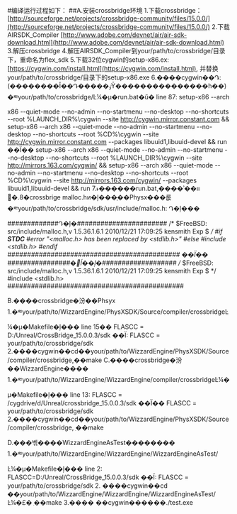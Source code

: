 #编译运行过程如下：
##A.安装crossbridge环境
	1.下载crossbridge：[http://sourceforge.net/projects/crossbridge-community/files/15.0.0/](http://sourceforge.net/projects/crossbridge-community/files/15.0.0/)
	2.下载AIRSDK_Compiler [http://www.adobe.com/devnet/air/air-sdk-download.html](http://www.adobe.com/devnet/air/air-sdk-download.html)
	3.解压crossbridge 
	4.解压AIRSDK_Compiler到your/path/to/crossbridge/目录下，重命名为flex_sdk
	5.下载32位cygwin的setup-x86.ex: [https://cygwin.com/install.html](https://cygwin.com/install.html),   并替换your/path/to/crossbridge/目录下的setup-x86.exe
	6.����cygwin��Դ:(��������Ĭ��Դ�����ٶȲ���������������һ��)
		�༭your/path/to/crossbridge/Ŀ¼�µ�run.bat�ű�
		line 87:
			setup-x86 --arch x86 --quiet-mode --no-admin --no-startmenu --no-desktop --no-shortcuts --root %LAUNCH_DIR%\cygwin --site http://cygwin.mirror.constant.com && setup-x86 --arch x86 --quiet-mode --no-admin --no-startmenu --no-desktop --no-shortcuts --root %CD%\cygwin --site http://cygwin.mirror.constant.com --packages libuuid1,libuuid-devel && run
		��Ϊ��
			setup-x86 --arch x86 --quiet-mode --no-admin --no-startmenu --no-desktop --no-shortcuts --root %LAUNCH_DIR%\cygwin --site http://mirrors.163.com/cygwin/ && setup-x86 --arch x86 --quiet-mode --no-admin --no-startmenu --no-desktop --no-shortcuts --root %CD%\cygwin --site http://mirrors.163.com/cygwin/ --packages libuuid1,libuuid-devel && run
	7.˫������run.bat,����ʾ��װ
	8.�޸�crossbrige malloc.hͷ�ļ���֧��Physx���룺
		�༭your/path/to/crossbridge/sdk/usr/include/malloc.h:
		Դ�ļ���
			#############Դ�ļ�#######################
			/* $FreeBSD: src/include/malloc.h,v 1.5.36.1.6.1 2010/12/21 17:09:25 kensmith Exp $ */
			#if __STDC__
			#error "<malloc.h> has been replaced by <stdlib.h>"
			#else
			#include <stdlib.h>
			#endif
			############################################
		��Ϊ��
			################�޸ĺ��ļ�###################
			/* $FreeBSD: src/include/malloc.h,v 1.5.36.1.6.1 2010/12/21 17:09:25 kensmith Exp $ */
			#include <stdlib.h>
			#############################################
			

B.����crossbridge�汾��Phsyx
	1.�༭your/path/to/WizzardEngine/PhysXSDK/Source/compiler/crossbridgeĿ¼�µ�Makefile�ļ���
		line 15��
			FLASCC = D:/Unreal/CrossBridge_15.0.0.3/sdk
		��Ϊ: 
			FLASCC = your/path/to/crossbridge/sdk
	2.����cygwin��cd��your/path/to/WizzardEngine/PhysXSDK/Source/compiler/crossbridge,ִ��make
C.����crossbridge�汾��WizzardEngine����
	1.�༭your/path/to/WizzardEngine/WizzardEngine/compiler/crossbridgeĿ¼�µ�Makefile�ļ���
		line 13:
			FLASCC = /cygdrive/d/Unreal/crossbridge_15.0.0.3/sdk
		��Ϊ��
			FLASCC = your/path/to/crossbridge/sdk
	2.����cygwin��cd��your/path/to/WizzardEngine/PhysXSDK/Source/compiler/crossbridge, ִ��make

D.���벢����WizzardEngineAsTest��������
	1.�༭your/path/to/WizzardEngine/WizzardEngine/WizzardEngineAsTest/Ŀ¼�µ�Makefile�ļ���
		line 2:
			FLASCC=D:/Unreal/CrossBridge_15.0.0.3/sdk
		��Ϊ:
			FLASCC = your/path/to/crossbridge/sdk
	2. ����cygwin��cd ��your/path/to/WizzardEngine/WizzardEngine/WizzardEngineAsTest/Ŀ¼�£� ִ��make
	3.���� ��cygwin������./test.exe
